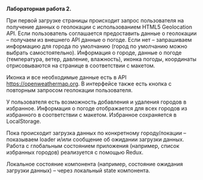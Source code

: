 **Лабораторная работа 2.**

При первой загрузке страницы происходит запрос пользователя на
получение данных о геолокации с использованием HTML5 Geolocation API. 
Если пользователь соглашается предоставить данные о геолокации – 
получаем из внешнего API данные о погоде. 
Если нет – запрашиваем информацию для города по умолчанию 
(город по умолчанию можно выбрать самостоятельно). 
Информация о городе, данные о погоде (температура, ветер, давление, 
влажность), иконка погоды, координаты отрисовываются на странице в 
соответствии с макетом.

Иконка и все необходимые данные есть в API https://openweathermap.org.
В интерфейсе также есть кнопка с повторным запросом геолокации 
пользователя.

У пользователя есть возможность добавления и удаления городов в 
избранное. Информация о погоде отображается для всех городов из 
избранного в соответствии с макетом. Избранное сохраняется в 
LocalStorage.

Пока происходит загрузка данных по конкретному городу/локации – 
показываем loader и/или сообщение об ожидании загрузки данных.
Работа с глобальным состоянием приложения (например, список избранных 
городов) реализуется с помощью Redux.

Локальное состояние компонента (например, состояние ожидания загрузки 
данных) – через локальный state компонента.